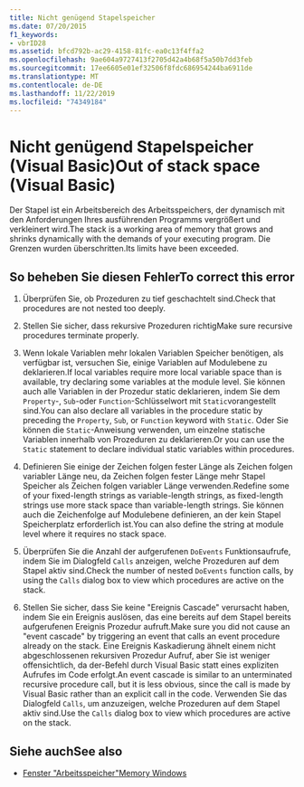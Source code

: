 ```yaml
---
title: Nicht genügend Stapelspeicher
ms.date: 07/20/2015
f1_keywords:
- vbrID28
ms.assetid: bfcd792b-ac29-4158-81fc-ea0c13f4ffa2
ms.openlocfilehash: 9ae604a9727413f2705d42a4b68f5a50b7dd3feb
ms.sourcegitcommit: 17ee6605e01ef32506f8fdc686954244ba6911de
ms.translationtype: MT
ms.contentlocale: de-DE
ms.lasthandoff: 11/22/2019
ms.locfileid: "74349184"
---
```

# <a name="out-of-stack-space-visual-basic"></a><span data-ttu-id="44fa6-102">Nicht genügend Stapelspeicher (Visual Basic)</span><span class="sxs-lookup"><span data-stu-id="44fa6-102">Out of stack space (Visual Basic)</span></span>
<span data-ttu-id="44fa6-103">Der Stapel ist ein Arbeitsbereich des Arbeitsspeichers, der dynamisch mit den Anforderungen Ihres ausführenden Programms vergrößert und verkleinert wird.</span><span class="sxs-lookup"><span data-stu-id="44fa6-103">The stack is a working area of memory that grows and shrinks dynamically with the demands of your executing program.</span></span> <span data-ttu-id="44fa6-104">Die Grenzen wurden überschritten.</span><span class="sxs-lookup"><span data-stu-id="44fa6-104">Its limits have been exceeded.</span></span>  
  
## <a name="to-correct-this-error"></a><span data-ttu-id="44fa6-105">So beheben Sie diesen Fehler</span><span class="sxs-lookup"><span data-stu-id="44fa6-105">To correct this error</span></span>  
  
1. <span data-ttu-id="44fa6-106">Überprüfen Sie, ob Prozeduren zu tief geschachtelt sind.</span><span class="sxs-lookup"><span data-stu-id="44fa6-106">Check that procedures are not nested too deeply.</span></span>  
  
2. <span data-ttu-id="44fa6-107">Stellen Sie sicher, dass rekursive Prozeduren richtig</span><span class="sxs-lookup"><span data-stu-id="44fa6-107">Make sure recursive procedures terminate properly.</span></span>  
  
3. <span data-ttu-id="44fa6-108">Wenn lokale Variablen mehr lokalen Variablen Speicher benötigen, als verfügbar ist, versuchen Sie, einige Variablen auf Modulebene zu deklarieren.</span><span class="sxs-lookup"><span data-stu-id="44fa6-108">If local variables require more local variable space than is available, try declaring some variables at the module level.</span></span> <span data-ttu-id="44fa6-109">Sie können auch alle Variablen in der Prozedur static deklarieren, indem Sie dem `Property`-, `Sub`-oder `Function`-Schlüsselwort mit `Static`vorangestellt sind.</span><span class="sxs-lookup"><span data-stu-id="44fa6-109">You can also declare all variables in the procedure static by preceding the `Property`, `Sub`, or `Function` keyword with `Static`.</span></span> <span data-ttu-id="44fa6-110">Oder Sie können die `Static`-Anweisung verwenden, um einzelne statische Variablen innerhalb von Prozeduren zu deklarieren.</span><span class="sxs-lookup"><span data-stu-id="44fa6-110">Or you can use the `Static` statement to declare individual static variables within procedures.</span></span>  
  
4. <span data-ttu-id="44fa6-111">Definieren Sie einige der Zeichen folgen fester Länge als Zeichen folgen variabler Länge neu, da Zeichen folgen fester Länge mehr Stapel Speicher als Zeichen folgen variabler Länge verwenden.</span><span class="sxs-lookup"><span data-stu-id="44fa6-111">Redefine some of your fixed-length strings as variable-length strings, as fixed-length strings use more stack space than variable-length strings.</span></span> <span data-ttu-id="44fa6-112">Sie können auch die Zeichenfolge auf Modulebene definieren, an der kein Stapel Speicherplatz erforderlich ist.</span><span class="sxs-lookup"><span data-stu-id="44fa6-112">You can also define the string at module level where it requires no stack space.</span></span>  
  
5. <span data-ttu-id="44fa6-113">Überprüfen Sie die Anzahl der aufgerufenen `DoEvents` Funktionsaufrufe, indem Sie im Dialogfeld `Calls` anzeigen, welche Prozeduren auf dem Stapel aktiv sind.</span><span class="sxs-lookup"><span data-stu-id="44fa6-113">Check the number of nested `DoEvents` function calls, by using the `Calls` dialog box to view which procedures are active on the stack.</span></span>  
  
6. <span data-ttu-id="44fa6-114">Stellen Sie sicher, dass Sie keine "Ereignis Cascade" verursacht haben, indem Sie ein Ereignis auslösen, das eine bereits auf dem Stapel bereits aufgerufenen Ereignis Prozedur aufruft.</span><span class="sxs-lookup"><span data-stu-id="44fa6-114">Make sure you did not cause an "event cascade" by triggering an event that calls an event procedure already on the stack.</span></span> <span data-ttu-id="44fa6-115">Eine Ereignis Kaskadierung ähnelt einem nicht abgeschlossenen rekursiven Prozedur Aufruf, aber Sie ist weniger offensichtlich, da der-Befehl durch Visual Basic statt eines expliziten Aufrufes im Code erfolgt.</span><span class="sxs-lookup"><span data-stu-id="44fa6-115">An event cascade is similar to an unterminated recursive procedure call, but it is less obvious, since the call is made by Visual Basic rather than an explicit call in the code.</span></span> <span data-ttu-id="44fa6-116">Verwenden Sie das Dialogfeld `Calls`, um anzuzeigen, welche Prozeduren auf dem Stapel aktiv sind.</span><span class="sxs-lookup"><span data-stu-id="44fa6-116">Use the `Calls` dialog box to view which procedures are active on the stack.</span></span>  
  
## <a name="see-also"></a><span data-ttu-id="44fa6-117">Siehe auch</span><span class="sxs-lookup"><span data-stu-id="44fa6-117">See also</span></span>

- [<span data-ttu-id="44fa6-118">Fenster "Arbeitsspeicher"</span><span class="sxs-lookup"><span data-stu-id="44fa6-118">Memory Windows</span></span>](/visualstudio/debugger/memory-windows)
